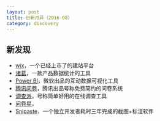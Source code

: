 ```yaml
---
layout: post
title: 日新月异（2016-08）
category: discovery
---
```


新发现
----------

* [wix](http://www.wix.com/)，一个已经上市了的建站平台
* [诸葛](https://zhugeio.com/)，一款产品数据统计的工具
* [Power BI](https://powerbi.microsoft.com/)，微软出品的互动数据可视化工具
* [腾讯问卷](http://wj.qq.com/)，腾讯出品号称免费简约的问卷系统
* [调查派](http://www.diaochapai.com/)，号称简单好用的在线调查工具
* [问卷星](http://www.sojump.com/)，
* [Snipaste](http://www.snipaste.com/)，一个独立开发者耗时三年完成的截图+标注软件
